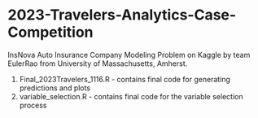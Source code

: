 # 2023-Travelers-Analytics-Case-Competition
InsNova Auto Insurance Company Modeling Problem on Kaggle
by team EulerRao from University of Massachusetts, Amherst.

1. Final_2023Travelers_1116.R - contains final code for generating predictions and plots
2. variable_selection.R - contains final code for the variable selection process
